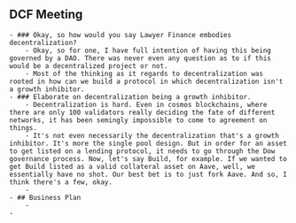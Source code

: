 ## DCF Meeting
	- ### Okay, so how would you say Lawyer Finance embodies decentralization?
		- Okay, so for one, I have full intention of having this being governed by a DAO. There was never even any question as to if this would be a decentralized project or not.
		- Most of the thinking as it regards to decentralization was rooted in how can we build a protocol in which decentralization isn't a growth inhibitor.
	- ### Elaborate on decentralization being a growth inhibitor.
		- Decentralization is hard. Even in cosmos blockchains, where there are only 100 validators really deciding the fate of different networks, it has been semingly impossible to come to agreement on things.
		- It's not even necessarily the decentralization that's a growth inhibitor. It's more the single pool design. But in order for an asset to get listed on a lending protocol, it needs to go through the Dow governance process. Now, let's say Build, for example. If we wanted to get Build listed as a valid collateral asset on Aave, well, we essentially have no shot. Our best bet is to just fork Aave. And so, I think there's a few, okay.
		-
	- ## Business Plan
		-
	-